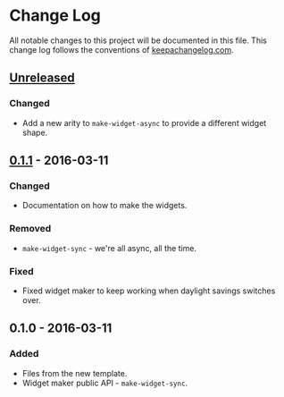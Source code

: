 # Change Log
All notable changes to this project will be documented in this file. This change log follows the conventions of [keepachangelog.com](http://keepachangelog.com/).

## [Unreleased]
### Changed
- Add a new arity to `make-widget-async` to provide a different widget shape.

## [0.1.1] - 2016-03-11
### Changed
- Documentation on how to make the widgets.

### Removed
- `make-widget-sync` - we're all async, all the time.

### Fixed
- Fixed widget maker to keep working when daylight savings switches over.

## 0.1.0 - 2016-03-11
### Added
- Files from the new template.
- Widget maker public API - `make-widget-sync`.

[Unreleased]: https://github.com/your-name/cljsrnapp/compare/0.1.1...HEAD
[0.1.1]: https://github.com/your-name/cljsrnapp/compare/0.1.0...0.1.1
